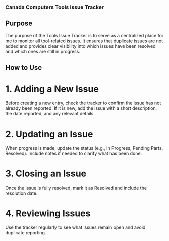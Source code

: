 ### Canada Computers Tools Issue Tracker

## Purpose

The purpose of the Tools Issue Tracker is to serve as a centralized place for me to monitor all tool-related issues. It ensures that duplicate issues are not added and provides clear visibility into which issues have been resolved and which ones are still in progress.

## How to Use

# 1. Adding a New Issue
Before creating a new entry, check the tracker to confirm the issue has not already been reported.
If it is new, add the issue with a short description, the date reported, and any relevant details.

# 2. Updating an Issue
When progress is made, update the status (e.g., In Progress, Pending Parts, Resolved).
Include notes if needed to clarify what has been done.

# 3. Closing an Issue
Once the issue is fully resolved, mark it as Resolved and include the resolution date.

# 4. Reviewing Issues
Use the tracker regularly to see what issues remain open and avoid duplicate reporting.
